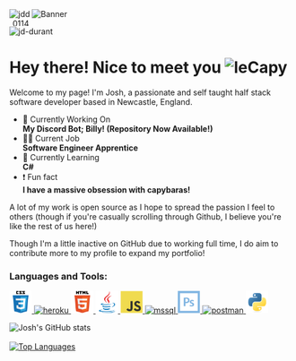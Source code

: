 <img alight="center" alt="Banner" width="1000" height="500" src="https://i.imgur.com/TVdmm2k.gif">
<a href="https://instagram.com/jdd_0114" target="blank"><img align="left" src="https://raw.githubusercontent.com/rahuldkjain/github-profile-readme-generator/master/src/images/icons/Social/instagram.svg" alt="jdd_0114" height="30" width="40"></a>
  <p align="left"> <img src="https://komarev.com/ghpvc/?username=jd-durant&label=Profile%20views&color=0e75b6&style=flat" alt="jd-durant" /> </p>
<h1><b>Hey there! Nice to meet you</b>
<img src="https://media0.giphy.com/media/TjABz1CrJfsORWDba3/giphy.gif?cid=6c09b952405f7fzzi3hhk645r64j2r4gi7usd3gvhdt4vw01&rid=giphy.gif&ct=s" alt="leCapy" width="40" height="40"> </h1>
  <p>
  Welcome to my page!
  I'm Josh, a passionate and self taught half stack software developer based in Newcastle, England.
<ul>
  <li>👷 Currently Working On</li> <b>My Discord Bot; Billy! (Repository Now Available!)</b>
  <li>👨‍💼 Current Job</li> <b>Software Engineer Apprentice</b>
  <li>📝 Currently Learning</li> <b>C#</b>
  <li>❗ Fun fact</li> <b>I have a massive obsession with capybaras!</b></ul>
  </p>
  <p>
  A lot of my work is open source as I hope to spread the passion I feel to others 
  (though if you're casually scrolling through Github, I believe you're like the rest of us here!)
  
  Though I'm a little inactive on GitHub due to working full time, I do aim to contribute more to my profile to expand my portfolio!
  </p>

<h3 align="left">Languages and Tools:</h3>
<p align="left"> <a href="https://www.w3schools.com/css/" target="_blank" rel="noreferrer"> <img src="https://raw.githubusercontent.com/devicons/devicon/master/icons/css3/css3-original-wordmark.svg" alt="css3" width="40" height="40"/> </a> <a href="https://heroku.com" target="_blank" rel="noreferrer"> <img src="https://www.vectorlogo.zone/logos/heroku/heroku-icon.svg" alt="heroku" width="40" height="40"/> </a> <a href="https://www.w3.org/html/" target="_blank" rel="noreferrer"> <img src="https://raw.githubusercontent.com/devicons/devicon/master/icons/html5/html5-original-wordmark.svg" alt="html5" width="40" height="40"/> </a> <a href="https://www.java.com" target="_blank" rel="noreferrer"> <img src="https://raw.githubusercontent.com/devicons/devicon/master/icons/java/java-original.svg" alt="java" width="40" height="40"/> </a> <a href="https://developer.mozilla.org/en-US/docs/Web/JavaScript" target="_blank" rel="noreferrer"> <img src="https://raw.githubusercontent.com/devicons/devicon/master/icons/javascript/javascript-original.svg" alt="javascript" width="40" height="40"/> </a> <a href="https://www.microsoft.com/en-us/sql-server" target="_blank" rel="noreferrer"> <img src="https://www.svgrepo.com/show/303229/microsoft-sql-server-logo.svg" alt="mssql" width="40" height="40"/> </a> <a href="https://www.photoshop.com/en" target="_blank" rel="noreferrer"> <img src="https://raw.githubusercontent.com/devicons/devicon/master/icons/photoshop/photoshop-line.svg" alt="photoshop" width="40" height="40"/> </a> <a href="https://postman.com" target="_blank" rel="noreferrer"> <img src="https://www.vectorlogo.zone/logos/getpostman/getpostman-icon.svg" alt="postman" width="40" height="40"/> </a> <a href="https://www.python.org" target="_blank" rel="noreferrer"> <img src="https://raw.githubusercontent.com/devicons/devicon/master/icons/python/python-original.svg" alt="python" width="40" height="40"/> </a> </p>


![Josh's GitHub stats](https://github-readme-stats.vercel.app/api?username=jd-durant&show_icons=true&theme=radical)
<br></br>
[![Top Languages](https://github-readme-stats.vercel.app/api/top-langs/?username=jd-durant&layout=compact&theme=radical)](https://github.com/anuraghazra/github-readme-stats)



